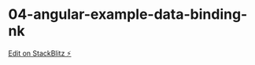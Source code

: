 # 04-angular-example-data-binding-nk

[Edit on StackBlitz ⚡️](https://stackblitz.com/edit/angular-ivy-c8shfw)